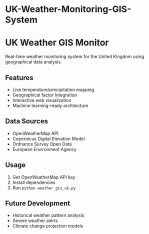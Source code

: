 ﻿# UK-Weather-Monitoring-GIS-System
# UK Weather GIS Monitor

Real-time weather monitoring system for the United Kingdom using geographical data analysis.

## Features
- Live temperature/precipitation mapping
- Geographical factor integration
- Interactive web visualization
- Machine learning-ready architecture

## Data Sources
- OpenWeatherMap API
- Copernicus Digital Elevation Model
- Ordnance Survey Open Data
- European Environment Agency

## Usage
1. Get OpenWeatherMap API key
2. Install dependencies
3. Run `python weather_gis_uk.py`

## Future Development
- Historical weather pattern analysis
- Severe weather alerts
- Climate change projection models
